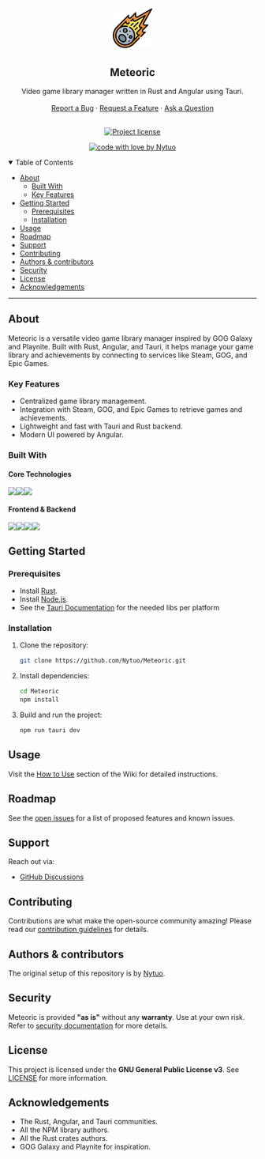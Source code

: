 <h1 align="center">
  <a href="https://github.com/Nytuo/Meteoric">
    <img src="src/assets/logo.png" alt="Logo" width="auto" height="80">
  </a>
</h1>
<div align="center">
<h2>Meteoric</h2>
  Video game library manager written in Rust and Angular using Tauri.
  <br />
  <br />
  <a href="https://github.com/Nytuo/Meteoric/issues/new?assignees=&labels=bug&template=01_BUG_REPORT.md&title=bug%3A+">Report a Bug</a>
  ·
  <a href="https://github.com/Nytuo/Meteoric/issues/new?assignees=&labels=enhancement&template=02_FEATURE_REQUEST.md&title=feat%3A+">Request a Feature</a>
  ·
  <a href="https://github.com/Nytuo/Meteoric/discussions">Ask a Question</a>
</div>

<div align="center">
<br />

[![Project license](https://img.shields.io/github/license/Nytuo/Meteoric.svg?style=flat-square)](LICENSE)

[![code with love by Nytuo](https://img.shields.io/badge/%3C%2F%3E%20with%20%E2%99%A5%20by-Nytuo-ff1414.svg?style=flat-square)](https://github.com/Nytuo)

</div>

<details open="open">
<summary>Table of Contents</summary>

- [About](#about)
  - [Built With](#built-with)
  - [Key Features](#key-features)
- [Getting Started](#getting-started)
  - [Prerequisites](#prerequisites)
  - [Installation](#installation)
- [Usage](#usage)
- [Roadmap](#roadmap)
- [Support](#support)
- [Contributing](#contributing)
- [Authors & contributors](#authors--contributors)
- [Security](#security)
- [License](#license)
- [Acknowledgements](#acknowledgements)

</details>

---

## About

Meteoric is a versatile video game library manager inspired by GOG Galaxy and Playnite. Built with Rust, Angular, and Tauri, it helps manage your game library and achievements by connecting to services like Steam, GOG, and Epic Games.

### Key Features
- Centralized game library management.
- Integration with Steam, GOG, and Epic Games to retrieve games and achievements.
- Lightweight and fast with Tauri and Rust backend.
- Modern UI powered by Angular.

### Built With
#### Core Technologies
<div style="display: flex; align-item: center">
  <img src="https://img.shields.io/badge/Rust-black?style=for-the-badge&logo=rust"/>
  <img src="https://img.shields.io/badge/Angular-black?style=for-the-badge&logo=angular"/>
  <img src="https://img.shields.io/badge/Tauri-black?style=for-the-badge&logo=tauri"/>
</div>

#### Frontend & Backend
<div style="display: flex; align-item: center">
  <img src="https://img.shields.io/badge/TypeScript-black?style=for-the-badge&logo=typescript"/>
  <img src="https://img.shields.io/badge/JavaScript-black?style=for-the-badge&logo=javascript"/>
  <img src="https://img.shields.io/badge/CSS3-black?style=for-the-badge&logo=css3"/>
  <img src="https://img.shields.io/badge/HTML5-black?style=for-the-badge&logo=html5"/>
</div>

## Getting Started

### Prerequisites
- Install [Rust](https://www.rust-lang.org/).
- Install [Node.js](https://nodejs.org/).
- See the [Tauri Documentation](https://v2.tauri.app/fr/start/prerequisites/) for the needed libs per platform

### Installation

1. Clone the repository:
   ```sh
   git clone https://github.com/Nytuo/Meteoric.git
   ```
2. Install dependencies:
   ```sh
   cd Meteoric
   npm install
   ```
3. Build and run the project:
   ```sh
   npm run tauri dev
   ```

## Usage

Visit the [How to Use](https://github.com/Nytuo/Meteoric/wiki/How-to-Use) section of the Wiki for detailed instructions.

## Roadmap

See the [open issues](https://github.com/Nytuo/Meteoric/issues) for a list of proposed features and known issues.

## Support

Reach out via:
- [GitHub Discussions](https://github.com/Nytuo/Meteoric/discussions)

## Contributing

Contributions are what make the open-source community amazing! Please read our [contribution guidelines](docs/CONTRIBUTING.md) for details.

## Authors & contributors

The original setup of this repository is by [Nytuo](https://github.com/Nytuo).

## Security

Meteoric is provided **"as is"** without any **warranty**. Use at your own risk. Refer to [security documentation](docs/SECURITY.md) for more details.

## License

This project is licensed under the **GNU General Public License v3**. See [LICENSE](LICENSE) for more information.

## Acknowledgements

- The Rust, Angular, and Tauri communities.
- All the NPM library authors.
- All the Rust crates authors.
- GOG Galaxy and Playnite for inspiration.
